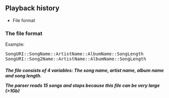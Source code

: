 ## Playback history

- File format




### The file format

Example:

<pre>
SongURI::SongName::ArtistName::AlbumName::SongLength
SongURI::Song2Name::ArtistName::AlbumName::SongLength
</pre>

<h5>The file consists of 4 variables: The song name, artist name, album name and song length.<br>

The parser reads 15 songs and stops because this file can be very large (>1Gb)